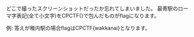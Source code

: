 どこで撮ったスクリーンショットだったか忘れてしまいました。
最寄駅のローマ字表記(全て小文字)をCPCTF{}で包んだものがflagになります。

例: 答えが稚内駅の場合flagはCPCTF{wakkanai}となります。
